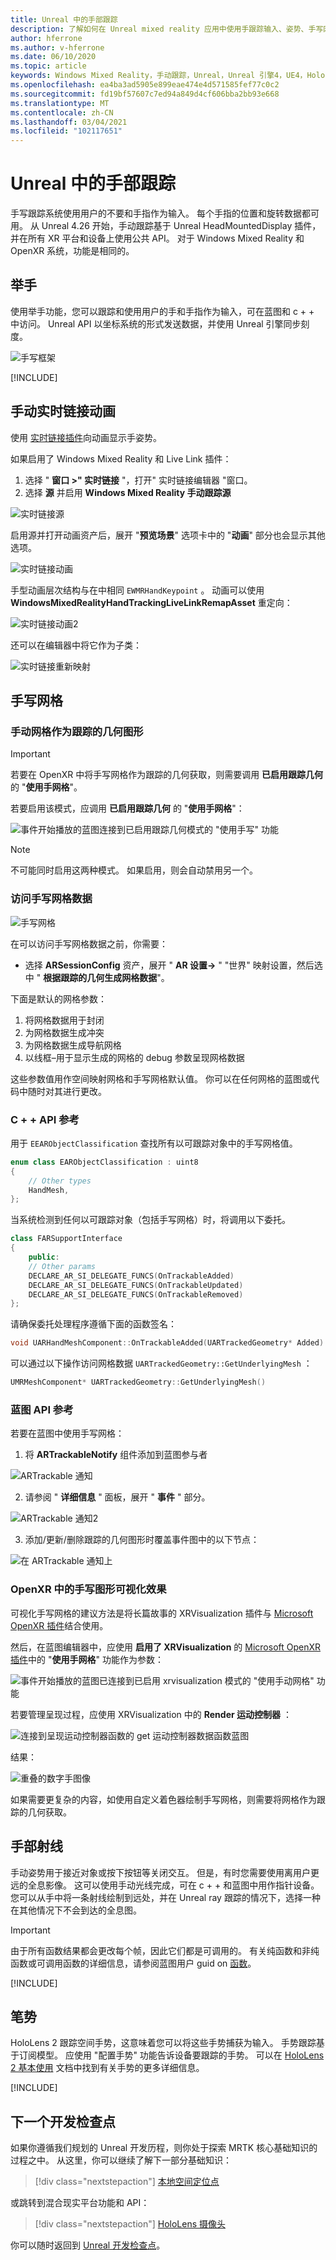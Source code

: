 ```yaml
---
title: Unreal 中的手部跟踪
description: 了解如何在 Unreal mixed reality 应用中使用手跟踪输入、姿势、手写网格和实时链接动画。
author: hferrone
ms.author: v-hferrone
ms.date: 06/10/2020
ms.topic: article
keywords: Windows Mixed Reality，手动跟踪，Unreal，Unreal 引擎4，UE4，HoloLens，HoloLens 2，混合现实，开发，功能，文档，指南，全息影像，游戏开发，混合现实耳机，windows Mixed Reality 耳机，虚拟现实耳机
ms.openlocfilehash: ea4ba3ad5905e899eae474e4d571585fef77c0c2
ms.sourcegitcommit: fd19bf57607c7ed94a849d4cf606bba2bb93e668
ms.translationtype: MT
ms.contentlocale: zh-CN
ms.lasthandoff: 03/04/2021
ms.locfileid: "102117651"
---
```

# <a name="hand-tracking-in-unreal"></a>Unreal 中的手部跟踪

手写跟踪系统使用用户的不要和手指作为输入。 每个手指的位置和旋转数据都可用。 从 Unreal 4.26 开始，手动跟踪基于 Unreal HeadMountedDisplay 插件，并在所有 XR 平台和设备上使用公共 API。 对于 Windows Mixed Reality 和 OpenXR 系统，功能是相同的。

## <a name="hand-pose"></a>举手

使用举手功能，您可以跟踪和使用用户的手和手指作为输入，可在蓝图和 c + + 中访问。 Unreal API 以坐标系统的形式发送数据，并使用 Unreal 引擎同步刻度。

![手写框架](images/hand-tracking-skeleton-update.png)

[!INCLUDE[](includes/tabs-tracking-hand-pose.md)]

## <a name="hand-live-link-animation"></a>手动实时链接动画

使用 [实时链接插件](https://docs.unrealengine.com/Engine/Animation/LiveLinkPlugin/index.html)向动画显示手姿势。

如果启用了 Windows Mixed Reality 和 Live Link 插件：
1. 选择 " **窗口 >" 实时链接** "，打开" 实时链接编辑器 "窗口。
2. 选择 **源** 并启用 **Windows Mixed Reality 手动跟踪源**

![实时链接源](images/unreal/live-link-source.png)

启用源并打开动画资产后，展开 "**预览场景**" 选项卡中的 "**动画**" 部分也会显示其他选项。

![实时链接动画](images/unreal/live-link-animation.png)

手型动画层次结构与在中相同 `EWMRHandKeypoint` 。 动画可以使用 **WindowsMixedRealityHandTrackingLiveLinkRemapAsset** 重定向：

![实时链接动画2](images/unreal/live-link-animation2.png)

还可以在编辑器中将它作为子类：

![实时链接重新映射](images/unreal/live-link-remap.png)

## <a name="hand-mesh"></a>手写网格

### <a name="hand-mesh-as-a-tracked-geometry"></a>手动网格作为跟踪的几何图形

> [!IMPORTANT]
> 若要在 OpenXR 中将手写网格作为跟踪的几何获取，则需要调用 **已启用跟踪几何** 的 "**使用手网格**"。

若要启用该模式，应调用 **已启用跟踪几何** 的 "**使用手网格**"：

![事件开始播放的蓝图连接到已启用跟踪几何模式的 "使用手写" 功能](images/unreal-hand-tracking-img-08.png)

> [!NOTE]
> 不可能同时启用这两种模式。 如果启用，则会自动禁用另一个。

### <a name="accessing-hand-mesh-data"></a>访问手写网格数据

![手写网格](images/unreal/hand-mesh.png)

在可以访问手写网格数据之前，你需要：
- 选择 **ARSessionConfig** 资产，展开 " **AR 设置->** " "世界" 映射设置，然后选中 " **根据跟踪的几何生成网格数据**"。

下面是默认的网格参数：

1.  将网格数据用于封闭
2.  为网格数据生成冲突
3.  为网格数据生成导航网格
4.  以线框–用于显示生成的网格的 debug 参数呈现网格数据

这些参数值用作空间映射网格和手写网格默认值。 你可以在任何网格的蓝图或代码中随时对其进行更改。

### <a name="c-api-reference"></a>C + + API 参考
用于 `EEARObjectClassification` 查找所有以可跟踪对象中的手写网格值。
```cpp
enum class EARObjectClassification : uint8
{
    // Other types
    HandMesh,
};
```

当系统检测到任何以可跟踪对象（包括手写网格）时，将调用以下委托。

```cpp
class FARSupportInterface
{
    public:
    // Other params
    DECLARE_AR_SI_DELEGATE_FUNCS(OnTrackableAdded)
    DECLARE_AR_SI_DELEGATE_FUNCS(OnTrackableUpdated)
    DECLARE_AR_SI_DELEGATE_FUNCS(OnTrackableRemoved)
};
```

请确保委托处理程序遵循下面的函数签名：

```cpp
void UARHandMeshComponent::OnTrackableAdded(UARTrackedGeometry* Added)
```

可以通过以下操作访问网格数据  `UARTrackedGeometry::GetUnderlyingMesh` ：

```cpp
UMRMeshComponent* UARTrackedGeometry::GetUnderlyingMesh()
```

### <a name="blueprint-api-reference"></a>蓝图 API 参考

若要在蓝图中使用手写网格：
1. 将 **ARTrackableNotify** 组件添加到蓝图参与者

![ARTrackable 通知](images/unreal/ar-trackable-notify.png)

2. 请参阅 " **详细信息** " 面板，展开 " **事件** " 部分。

![ARTrackable 通知2](images/unreal/ar-trackable-notify2.png)

3. 添加/更新/删除跟踪的几何图形时覆盖事件图中的以下节点：

![在 ARTrackable 通知上](images/unreal/on-artrackable-notify.png)

### <a name="hand-mesh-visualization-in-openxr"></a>OpenXR 中的手写图形可视化效果

可视化手写网格的建议方法是将长篇故事的 XRVisualization 插件与 [Microsoft OpenXR 插件](https://github.com/microsoft/Microsoft-OpenXR-Unreal)结合使用。 

然后，在蓝图编辑器中，应使用 **启用了 XRVisualization** 的 [Microsoft OpenXR 插件](https://github.com/microsoft/Microsoft-OpenXR-Unreal)中的 "**使用手网格**" 功能作为参数：

![事件开始播放的蓝图已连接到已启用 xrvisualization 模式的 "使用手动网格" 功能](images/unreal-hand-tracking-img-05.png)

若要管理呈现过程，应使用 XRVisualization 中的 **Render 运动控制器** ：

![连接到呈现运动控制器函数的 get 运动控制器数据函数蓝图](images/unreal-hand-tracking-img-06.png)

结果：

![重叠的数字手图像](images/unreal-hand-tracking-img-07.png) 

如果需要更复杂的内容，如使用自定义着色器绘制手写网格，则需要将网格作为跟踪的几何获取。 

## <a name="hand-rays"></a>手部射线

手动姿势用于接近对象或按下按钮等关闭交互。 但是，有时您需要使用离用户更远的全息影像。 这可以使用手动光线完成，可在 c + + 和蓝图中用作指针设备。 您可以从手中将一条射线绘制到远处，并在 Unreal ray 跟踪的情况下，选择一种在其他情况下不会到达的全息图。 

> [!IMPORTANT]
> 由于所有函数结果都会更改每个帧，因此它们都是可调用的。 有关纯函数和非纯函数或可调用函数的详细信息，请参阅蓝图用户 guid on [函数](https://docs.unrealengine.com/Engine/Blueprints/UserGuide/Functions/index.html#purevs.impure)。

[!INCLUDE[](includes/tabs-tracking-hand-ray.md)]

## <a name="gestures"></a>笔势

HoloLens 2 跟踪空间手势，这意味着您可以将这些手势捕获为输入。 手势跟踪基于订阅模型。 应使用 "配置手势" 功能告诉设备要跟踪的手势。 可以在 [HoloLens 2 基本使用](/hololens/hololens2-basic-usage) 文档中找到有关手势的更多详细信息。

[!INCLUDE[](includes/tabs-tracking-gestures.md)]

## <a name="next-development-checkpoint"></a>下一个开发检查点

如果你遵循我们规划的 Unreal 开发历程，则你处于探索 MRTK 核心基础知识的过程之中。 从这里，你可以继续了解下一部分基础知识：

> [!div class="nextstepaction"]
> [本地空间定位点](unreal-spatial-anchors.md)

或跳转到混合现实平台功能和 API：

> [!div class="nextstepaction"]
> [HoloLens 摄像头](unreal-hololens-camera.md)

你可以随时返回到 [Unreal 开发检查点](unreal-development-overview.md#2-core-building-blocks)。
